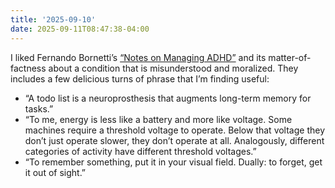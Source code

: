 ```yaml
---
title: '2025-09-10'
date: 2025-09-11T08:47:38-04:00
---
```


I liked Fernando Bornetti’s [“Notes on Managing ADHD”](https://borretti.me/article/notes-on-managing-adhd) and its matter-of-factness about a condition that is misunderstood and moralized. They includes a few delicious turns of phrase that I’m finding useful:

- “A todo list is a neuroprosthesis that augments long-term memory for tasks.”
- “To me, energy is less like a battery and more like voltage. Some machines require a threshold voltage to operate. Below that voltage they don’t just operate slower, they don’t operate at all. Analogously, different categories of activity have different threshold voltages.”
- “To remember something, put it in your visual field. Dually: to forget, get it out of sight.”